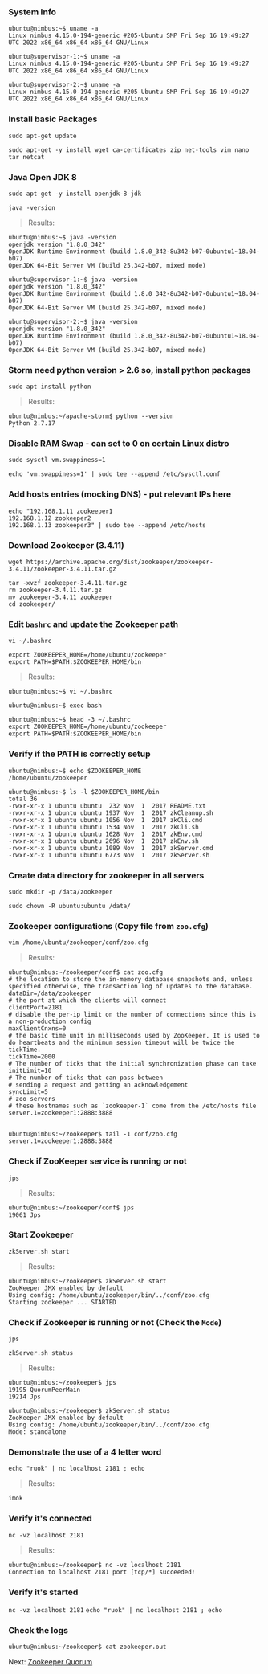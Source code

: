 ### System Info
```
ubuntu@nimbus:~$ uname -a
Linux nimbus 4.15.0-194-generic #205-Ubuntu SMP Fri Sep 16 19:49:27 UTC 2022 x86_64 x86_64 x86_64 GNU/Linux

ubuntu@supervisor-1:~$ uname -a
Linux nimbus 4.15.0-194-generic #205-Ubuntu SMP Fri Sep 16 19:49:27 UTC 2022 x86_64 x86_64 x86_64 GNU/Linux

ubuntu@supervisor-2:~$ uname -a
Linux nimbus 4.15.0-194-generic #205-Ubuntu SMP Fri Sep 16 19:49:27 UTC 2022 x86_64 x86_64 x86_64 GNU/Linux
```

### Install basic Packages
`sudo apt-get update`

`sudo apt-get -y install wget ca-certificates zip net-tools vim nano tar netcat`

### Java Open JDK 8
`sudo apt-get -y install openjdk-8-jdk`

`java -version`

> Results:
```
ubuntu@nimbus:~$ java -version
openjdk version "1.8.0_342"
OpenJDK Runtime Environment (build 1.8.0_342-8u342-b07-0ubuntu1~18.04-b07)
OpenJDK 64-Bit Server VM (build 25.342-b07, mixed mode)

ubuntu@supervisor-1:~$ java -version
openjdk version "1.8.0_342"
OpenJDK Runtime Environment (build 1.8.0_342-8u342-b07-0ubuntu1~18.04-b07)
OpenJDK 64-Bit Server VM (build 25.342-b07, mixed mode)

ubuntu@supervisor-2:~$ java -version
openjdk version "1.8.0_342"
OpenJDK Runtime Environment (build 1.8.0_342-8u342-b07-0ubuntu1~18.04-b07)
OpenJDK 64-Bit Server VM (build 25.342-b07, mixed mode)
```

### Storm need python version > 2.6 so, install python packages
`sudo apt install python`

> Results:
```
ubuntu@nimbus:~/apache-storm$ python --version
Python 2.7.17
```

### Disable RAM Swap - can set to 0 on certain Linux distro
`sudo sysctl vm.swappiness=1`

`echo 'vm.swappiness=1' | sudo tee --append /etc/sysctl.conf`

### Add hosts entries (mocking DNS) - put relevant IPs here
```
echo "192.168.1.11 zookeeper1
192.168.1.12 zookeeper2
192.168.1.13 zookeeper3" | sudo tee --append /etc/hosts
```

### Download Zookeeper (3.4.11)
```
wget https://archive.apache.org/dist/zookeeper/zookeeper-3.4.11/zookeeper-3.4.11.tar.gz

tar -xvzf zookeeper-3.4.11.tar.gz
rm zookeeper-3.4.11.tar.gz
mv zookeeper-3.4.11 zookeeper
cd zookeeper/
```

### Edit `bashrc` and update the Zookeeper path
`vi ~/.bashrc`

```
export ZOOKEEPER_HOME=/home/ubuntu/zookeeper
export PATH=$PATH:$ZOOKEEPER_HOME/bin
```

> Results:
```
ubuntu@nimbus:~$ vi ~/.bashrc

ubuntu@nimbus:~$ exec bash

ubuntu@nimbus:~$ head -3 ~/.bashrc
export ZOOKEEPER_HOME=/home/ubuntu/zookeeper
export PATH=$PATH:$ZOOKEEPER_HOME/bin
```

### Verify if the PATH is correctly setup

```
ubuntu@nimbus:~$ echo $ZOOKEEPER_HOME
/home/ubuntu/zookeeper

ubuntu@nimbus:~$ ls -l $ZOOKEEPER_HOME/bin
total 36
-rwxr-xr-x 1 ubuntu ubuntu  232 Nov  1  2017 README.txt
-rwxr-xr-x 1 ubuntu ubuntu 1937 Nov  1  2017 zkCleanup.sh
-rwxr-xr-x 1 ubuntu ubuntu 1056 Nov  1  2017 zkCli.cmd
-rwxr-xr-x 1 ubuntu ubuntu 1534 Nov  1  2017 zkCli.sh
-rwxr-xr-x 1 ubuntu ubuntu 1628 Nov  1  2017 zkEnv.cmd
-rwxr-xr-x 1 ubuntu ubuntu 2696 Nov  1  2017 zkEnv.sh
-rwxr-xr-x 1 ubuntu ubuntu 1089 Nov  1  2017 zkServer.cmd
-rwxr-xr-x 1 ubuntu ubuntu 6773 Nov  1  2017 zkServer.sh
```

### Create data directory for zookeeper in all servers
`sudo mkdir -p /data/zookeeper`

`sudo chown -R ubuntu:ubuntu /data/`


### Zookeeper configurations (Copy file from `zoo.cfg`)
`vim /home/ubuntu/zookeeper/conf/zoo.cfg`

> Results:
```
ubuntu@nimbus:~/zookeeper/conf$ cat zoo.cfg
# the location to store the in-memory database snapshots and, unless specified otherwise, the transaction log of updates to the database.
dataDir=/data/zookeeper
# the port at which the clients will connect
clientPort=2181
# disable the per-ip limit on the number of connections since this is a non-production config
maxClientCnxns=0
# the basic time unit in milliseconds used by ZooKeeper. It is used to do heartbeats and the minimum session timeout will be twice the tickTime.
tickTime=2000
# The number of ticks that the initial synchronization phase can take
initLimit=10
# The number of ticks that can pass between
# sending a request and getting an acknowledgement
syncLimit=5
# zoo servers
# these hostnames such as `zookeeper-1` come from the /etc/hosts file
server.1=zookeeper1:2888:3888


ubuntu@nimbus:~/zookeeper$ tail -1 conf/zoo.cfg
server.1=zookeeper1:2888:3888
```

### Check if ZooKeeper service is running or not
`jps`

> Results:
```
ubuntu@nimbus:~/zookeeper/conf$ jps
19061 Jps
```

### Start Zookeeper
`zkServer.sh start`

> Results:
```
ubuntu@nimbus:~/zookeeper$ zkServer.sh start
ZooKeeper JMX enabled by default
Using config: /home/ubuntu/zookeeper/bin/../conf/zoo.cfg
Starting zookeeper ... STARTED
```

### Check if Zookeeper is running or not (Check the `Mode`)
`jps`

`zkServer.sh status`

> Results:
```
ubuntu@nimbus:~/zookeeper$ jps
19195 QuorumPeerMain
19214 Jps

ubuntu@nimbus:~/zookeeper$ zkServer.sh status
ZooKeeper JMX enabled by default
Using config: /home/ubuntu/zookeeper/bin/../conf/zoo.cfg
Mode: standalone
```

### Demonstrate the use of a 4 letter word
`echo "ruok" | nc localhost 2181 ; echo`

> Results:
```
imok
```

### Verify it's connected
`nc -vz localhost 2181`

> Results:
```
ubuntu@nimbus:~/zookeeper$ nc -vz localhost 2181
Connection to localhost 2181 port [tcp/*] succeeded!
```

### Verify it's started
`nc -vz localhost 2181`
`echo "ruok" | nc localhost 2181 ; echo`

### Check the logs
`ubuntu@nimbus:~/zookeeper$ cat zookeeper.out`


Next: [Zookeeper Quorum](2-zookeeper-quorum.md)

